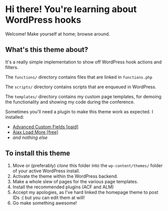 # Hi there! You're learning about WordPress hooks

Welcome! Make yourself at home; browse around.

## What's this theme about?

It's a really simple implementation to show off WordPress hook actions and filters.

The `functions/` directory contains files that are linked in `functions.php`

The `scripts/` directory contains scripts that are enqueued in WordPress.

The `templates/` directory contains my custom page templates, for demoing the functionality and showing my code during the conference.

Sometimes you'll need a plugin to make this theme work as expected. I installed:
  - [Advanced Custom Fields [paid]](https://advancedcustomfields.com/)
  - [Ajax Load More [free]](https://connekthq.com/plugins/ajax-load-more/)
  - _and nothing else_


## To install this theme
  1. Move or (preferably) *clone* this folder into the `wp-content/themes/` folder of your active WordPress install.
  2. Activate the theme within the WordPress backend.
  3. Make a whole slew of pages for the various page templates.
  4. Install the recommended plugins (ACF and ALM)
  5. Accept my apologies, as I've hard linked the homepage theme to post IDs :( but you can edit them at will!
  6. Go make something awesome!
